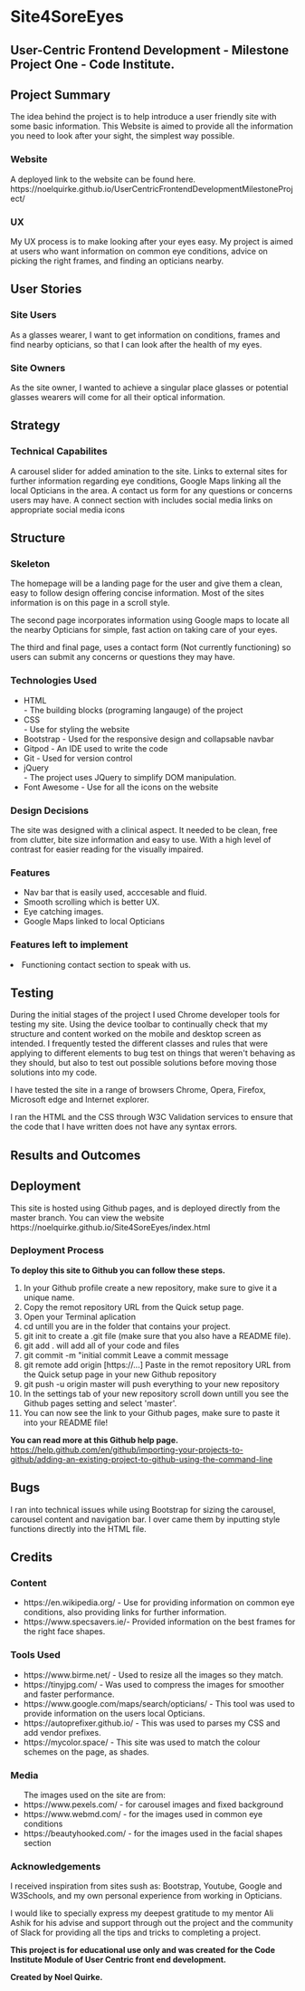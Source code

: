<h1>Site4SoreEyes</h1>

<h2>User-Centric Frontend Development - Milestone Project One - Code Institute.</h2>

<h2>Project Summary</h2>
The idea behind the project is to help introduce a user friendly site with some basic information.
This Website is aimed to provide all the information you need to look after your sight, the simplest way possible.

<h3>Website</h3>
A deployed link to the website can be found here. <br />
https://noelquirke.github.io/UserCentricFrontendDevelopmentMilestoneProject/

<h3>UX</h3>
My UX process is to make looking after your eyes easy. My project is aimed at users who want information on common eye conditions, advice on picking the right frames, and finding an opticians nearby. 

<h2>User Stories</h2>
<h3>Site Users</h3>
As a glasses wearer, I want to get information on conditions, frames and find nearby opticians, so that I can look after the health of my eyes. 

<h3>Site Owners</h3>
As the site owner, I wanted to achieve a singular place glasses or potential glasses wearers will come for all their optical information. 

<h2>Strategy</h2> 
<h3>Technical Capabilites</h3>
<p> A carousel slider for added amination to the site. Links to external sites for further information regarding eye conditions, Google Maps linking all the local Opticians in the area. A contact us form for any questions or concerns users may have. A connect section with includes social media links on appropriate social media icons</p>
<h2>Structure</h2>
<h3>Skeleton</h3>
<p>The homepage will be a landing page for the user and give them a clean, easy to follow design offering concise information. Most of the sites information is on this page in a scroll style.</p>
<p>The second page incorporates information using Google maps to locate all the nearby Opticians for simple, fast action on taking care of your eyes.</p>
<p>The third and final page, uses a contact form (Not currently functioning) so users can submit any concerns or questions they may have.</p>
<h3>Technologies Used</h3>
<ul>
  <li>HTML</li> - The building blocks (programing langauge) of the project
  <li>CSS</li> - Use for styling the website
  <li>Bootstrap - Used for the responsive design and collapsable navbar</li>
  <li>Gitpod - An IDE used to write the code</li>
  <li>Git - Used for version control</li>
  <li>jQuery</li> - The project uses JQuery to simplify DOM manipulation.
  <li>Font Awesome - Use for all the icons on the website</li>
</ul>

<h3>Design Decisions</h3>
<p>The site was designed with a clinical aspect. It needed to be clean, free from clutter, bite size information and easy to use. With a high level of contrast for easier reading for the visually impaired. </p> 
<h3>Features</h3>
<ul>
  <li>Nav bar that is easily used, acccesable and fluid.</li>
  <li>Smooth scrolling which is better UX.</li>
  <li>Eye catching images.</li>
  <li>Google Maps linked to local Opticians</li>
</ul>

<h3>Features left to implement</h3>
<li>Functioning contact section to speak with us.</li>

<h2>Testing</h2>
<p>During the initial stages of the project I used Chrome developer tools for testing my site. Using the device toolbar to continually check that my structure and content worked on the mobile and desktop screen as intended. I frequently tested the different classes and rules that were applying to different elements to bug test on things that weren't behaving as they should, but also to test out possible solutions before moving those solutions into my code.</p>

<p>I have tested the site in a range of browsers Chrome, Opera, Firefox, Microsoft edge and Internet explorer.</p>

<p>I ran the HTML and the CSS through W3C Validation services to ensure that the code that I have written does not have any syntax errors.</p>

<h2>Results and Outcomes</h2>

<h2>Deployment</h2>
This site is hosted using Github pages, and is deployed directly from the master branch. You can view the website https://noelquirke.github.io/Site4SoreEyes/index.html

<h3>Deployment Process</h3>
<strong>To deploy this site to Github you can follow these steps.</strong>

1. In your Github profile create a new repository, make sure to give it a unique name.
2. Copy the remot repository URL from the Quick setup page.
3. Open your Terminal aplication
4. cd untill you are in the folder that contains your project.
5. git init to create a .git file (make sure that you also have a README file).
6. git add . will add all of your code and files
7. git commit -m "initial commit Leave a commit message
8. git remote add origin [https://...] Paste in the remot repository URL from the Quick setup page in your new Github repository
9. git push -u origin master will push everything to your new repository
10. In the settings tab of your new repository scroll down untill you see the Github pages setting and select 'master'.
11. You can now see the link to your Github pages, make sure to paste it into your README file!

<strong>You can read more at this Github help page.</strong> <br />
https://help.github.com/en/github/importing-your-projects-to-github/adding-an-existing-project-to-github-using-the-command-line

<h2>Bugs</h2>
<p>I ran into technical issues while using Bootstrap for sizing the carousel, carousel content and navigation bar. I over came them by inputting style functions directly into the HTML file.</p>

<h2>Credits</h2>

<h3>Content</h3>
  <ul>
  <li>https://en.wikipedia.org/ - Use for providing information on common eye conditions, also providing links for further information.</li>
  <li>https://www.specsavers.ie/- Provided information on the best frames for the right face shapes.</li>
  </ul>
  
  <h3>Tools Used</h3>
  <ul>
  <li>https://www.birme.net/ - Used to resize all the images so they match.</li>
  <li>https://tinyjpg.com/ - Was used to compress the images for smoother and faster performance.</li>
  <li>https://www.google.com/maps/search/opticians/ - This tool was used to provide information on the users local Opticians.</li>
  <li>https://autoprefixer.github.io/ - This was used to parses my CSS and add vendor prefixes.</li>
  <li>https://mycolor.space/ - This site was used to match the colour schemes on the page, as shades.</li>
  </ul>
  
<h3>Media</h3>
<ul>
  The images used on the site are from:
  <li>https://www.pexels.com/ - for carousel images and fixed background</li>
  <li>https://www.webmd.com/ - for the images used in common eye conditions</li>
  <li>https://beautyhooked.com/ - for the images used in the facial shapes section</li>
</ul>

<h3>Acknowledgements</h3>
<p>I received inspiration from sites sush as: Bootstrap, Youtube, Google and W3Schools, and my own personal experience from working in Opticians.</p>
<p>I would like to specially express my deepest gratitude to my mentor Ali Ashik for his advise and support through out the project and the community of Slack for providing all the tips and tricks to completing a project.</p>
<p><strong>This project is for educational use only and was created for the Code Institute Module of User Centric front end development.</p>
<p>Created by Noel Quirke.</strong></p>
